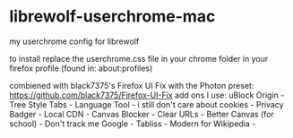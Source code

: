 # librewolf-userchrome-mac
my userchrome config for librewolf

to install replace the userchrome.css file in your chrome folder in your firefox profile (found in: about:profiles)

combiened with black7375's Firefox UI Fix with the Photon preset: https://github.com/black7375/Firefox-UI-Fix
add ons I use:
uBlock Origin - 
Tree Style Tabs - 
Language Tool - 
i still don't care about cookies - 
Privacy Badger - 
Local CDN - 
Canvas Blocker -
Clear URLs -
Better Canvas (for school) -
Don't track me Google -
Tabliss -
Modern for Wikipedia -

